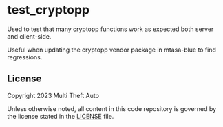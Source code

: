 # test_cryptopp

Used to test that many cryptopp functions work as expected both server and
client-side.

Useful when updating the cryptopp vendor package in mtasa-blue to find
regressions.

## License

Copyright 2023 Multi Theft Auto

Unless otherwise noted, all content in this code repository is governed by the
license stated in the [LICENSE](/LICENSE) file.
